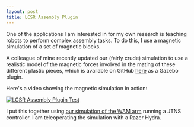 ```yaml
---
layout: post
title: LCSR Assembly Plugin
---
```


One of the applications I am interested in for my own research is teaching robots to perform complex assembly tasks. To do this, I use a magnetic simulation of a set of magnetic blocks.

A colleague of mine recently updated our (fairly crude) simulation to use a realistic model of the magnetic forces involved in the mating of these different plastic pieces, which is available on GitHub [here](https://github.com/jhu-lcsr/lcsr_assembly/tree/ascent) as a Gazebo plugin.

Here's a video showing the magnetic simulation in action:

[![LCSR Assembly Plugin Test](http://img.youtube.com/vi/lrJWW1gROtk/0.jpg)](https://www.youtube.com/watch?v=lrJWW1gROtk)

I put this together using [our simulation of the WAM arm](https://github.com/jhu-lcsr/lcsr_assembly/tree/ascent) running a JTNS controller. I am teleoperating the simulation with a Razer Hydra.
